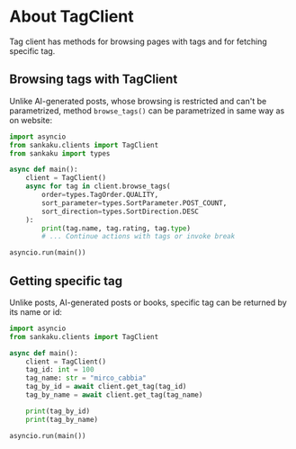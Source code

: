# About TagClient

Tag client has methods for browsing pages with tags and for fetching specific tag.

## Browsing tags with TagClient

Unlike AI-generated posts, whose browsing is restricted and can't be parametrized,
method `browse_tags()` can be parametrized in same way as on website:

```python linenums="1"
import asyncio
from sankaku.clients import TagClient
from sankaku import types

async def main():
    client = TagClient()
    async for tag in client.browse_tags(
        order=types.TagOrder.QUALITY,
        sort_parameter=types.SortParameter.POST_COUNT,
        sort_direction=types.SortDirection.DESC
    ):
        print(tag.name, tag.rating, tag.type)
        # ... Continue actions with tags or invoke break

asyncio.run(main())
```

## Getting specific tag

Unlike posts, AI-generated posts or books, specific tag can be returned by its
name or id:

```python linenums="1"
import asyncio
from sankaku.clients import TagClient

async def main():
    client = TagClient()
    tag_id: int = 100
    tag_name: str = "mirco_cabbia"
    tag_by_id = await client.get_tag(tag_id)
    tag_by_name = await client.get_tag(tag_name)

    print(tag_by_id)
    print(tag_by_name)

asyncio.run(main())
```